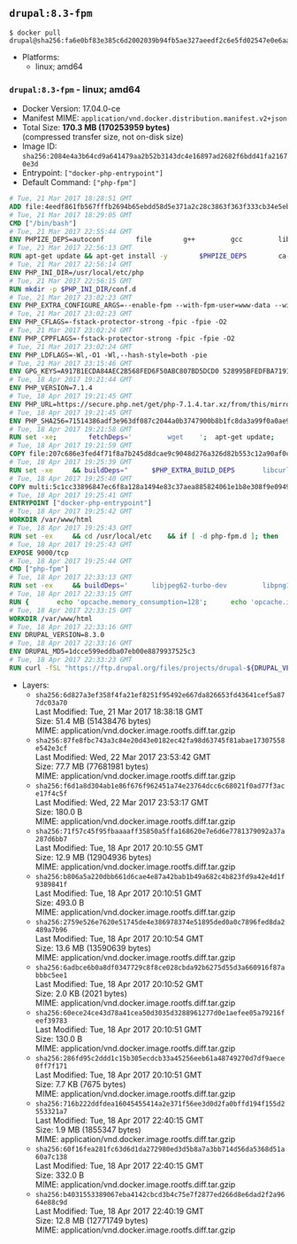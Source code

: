 ## `drupal:8.3-fpm`

```console
$ docker pull drupal@sha256:fa6e0bf83e385c6d2002039b94fb5ae327aeedf2c6e5fd02547e0e6aa5357ba7
```

-	Platforms:
	-	linux; amd64

### `drupal:8.3-fpm` - linux; amd64

-	Docker Version: 17.04.0-ce
-	Manifest MIME: `application/vnd.docker.distribution.manifest.v2+json`
-	Total Size: **170.3 MB (170253959 bytes)**  
	(compressed transfer size, not on-disk size)
-	Image ID: `sha256:2084e4a3b64cd9a641479aa2b52b3143dc4e16897ad2682f6bdd41fa21670e3d`
-	Entrypoint: `["docker-php-entrypoint"]`
-	Default Command: `["php-fpm"]`

```dockerfile
# Tue, 21 Mar 2017 18:28:51 GMT
ADD file:4eedf861fb567fffb2694b65ebdd58d5e371a2c28c3863f363f333cb34e5eb7b in / 
# Tue, 21 Mar 2017 18:29:05 GMT
CMD ["/bin/bash"]
# Tue, 21 Mar 2017 22:55:44 GMT
ENV PHPIZE_DEPS=autoconf 		file 		g++ 		gcc 		libc-dev 		make 		pkg-config 		re2c
# Tue, 21 Mar 2017 22:56:13 GMT
RUN apt-get update && apt-get install -y 		$PHPIZE_DEPS 		ca-certificates 		curl 		libedit2 		libsqlite3-0 		libxml2 		xz-utils 	--no-install-recommends && rm -r /var/lib/apt/lists/*
# Tue, 21 Mar 2017 22:56:14 GMT
ENV PHP_INI_DIR=/usr/local/etc/php
# Tue, 21 Mar 2017 22:56:15 GMT
RUN mkdir -p $PHP_INI_DIR/conf.d
# Tue, 21 Mar 2017 23:02:23 GMT
ENV PHP_EXTRA_CONFIGURE_ARGS=--enable-fpm --with-fpm-user=www-data --with-fpm-group=www-data
# Tue, 21 Mar 2017 23:02:23 GMT
ENV PHP_CFLAGS=-fstack-protector-strong -fpic -fpie -O2
# Tue, 21 Mar 2017 23:02:24 GMT
ENV PHP_CPPFLAGS=-fstack-protector-strong -fpic -fpie -O2
# Tue, 21 Mar 2017 23:02:24 GMT
ENV PHP_LDFLAGS=-Wl,-O1 -Wl,--hash-style=both -pie
# Tue, 21 Mar 2017 23:15:46 GMT
ENV GPG_KEYS=A917B1ECDA84AEC2B568FED6F50ABC807BD5DCD0 528995BFEDFBA7191D46839EF9BA0ADA31CBD89E
# Tue, 18 Apr 2017 19:21:44 GMT
ENV PHP_VERSION=7.1.4
# Tue, 18 Apr 2017 19:21:45 GMT
ENV PHP_URL=https://secure.php.net/get/php-7.1.4.tar.xz/from/this/mirror PHP_ASC_URL=https://secure.php.net/get/php-7.1.4.tar.xz.asc/from/this/mirror
# Tue, 18 Apr 2017 19:21:45 GMT
ENV PHP_SHA256=71514386adf3e963df087c2044a0b3747900b8b1fc8da3a99f0a0ae9180d300b PHP_MD5=a74c13f8779349872b365e6732e8c98e
# Tue, 18 Apr 2017 19:21:58 GMT
RUN set -xe; 		fetchDeps=' 		wget 	'; 	apt-get update; 	apt-get install -y --no-install-recommends $fetchDeps; 	rm -rf /var/lib/apt/lists/*; 		mkdir -p /usr/src; 	cd /usr/src; 		wget -O php.tar.xz "$PHP_URL"; 		if [ -n "$PHP_SHA256" ]; then 		echo "$PHP_SHA256 *php.tar.xz" | sha256sum -c -; 	fi; 	if [ -n "$PHP_MD5" ]; then 		echo "$PHP_MD5 *php.tar.xz" | md5sum -c -; 	fi; 		if [ -n "$PHP_ASC_URL" ]; then 		wget -O php.tar.xz.asc "$PHP_ASC_URL"; 		export GNUPGHOME="$(mktemp -d)"; 		for key in $GPG_KEYS; do 			gpg --keyserver ha.pool.sks-keyservers.net --recv-keys "$key"; 		done; 		gpg --batch --verify php.tar.xz.asc php.tar.xz; 		rm -r "$GNUPGHOME"; 	fi; 		apt-get purge -y --auto-remove $fetchDeps
# Tue, 18 Apr 2017 19:21:59 GMT
COPY file:207c686e3fed4f71f8a7b245d8dcae9c9048d276a326d82b553c12a90af0c0ca in /usr/local/bin/ 
# Tue, 18 Apr 2017 19:25:39 GMT
RUN set -xe 	&& buildDeps=" 		$PHP_EXTRA_BUILD_DEPS 		libcurl4-openssl-dev 		libedit-dev 		libsqlite3-dev 		libssl-dev 		libxml2-dev 	" 	&& apt-get update && apt-get install -y $buildDeps --no-install-recommends && rm -rf /var/lib/apt/lists/* 		&& export CFLAGS="$PHP_CFLAGS" 		CPPFLAGS="$PHP_CPPFLAGS" 		LDFLAGS="$PHP_LDFLAGS" 	&& docker-php-source extract 	&& cd /usr/src/php 	&& ./configure 		--with-config-file-path="$PHP_INI_DIR" 		--with-config-file-scan-dir="$PHP_INI_DIR/conf.d" 				--disable-cgi 				--enable-ftp 		--enable-mbstring 		--enable-mysqlnd 				--with-curl 		--with-libedit 		--with-openssl 		--with-zlib 				$PHP_EXTRA_CONFIGURE_ARGS 	&& make -j "$(nproc)" 	&& make install 	&& { find /usr/local/bin /usr/local/sbin -type f -executable -exec strip --strip-all '{}' + || true; } 	&& make clean 	&& docker-php-source delete 		&& apt-get purge -y --auto-remove -o APT::AutoRemove::RecommendsImportant=false $buildDeps
# Tue, 18 Apr 2017 19:25:40 GMT
COPY multi:5c1cc33896847ec6f8a128a1494e83c37aea885824061e1b8e308f9e09499956 in /usr/local/bin/ 
# Tue, 18 Apr 2017 19:25:41 GMT
ENTRYPOINT ["docker-php-entrypoint"]
# Tue, 18 Apr 2017 19:25:42 GMT
WORKDIR /var/www/html
# Tue, 18 Apr 2017 19:25:43 GMT
RUN set -ex 	&& cd /usr/local/etc 	&& if [ -d php-fpm.d ]; then 		sed 's!=NONE/!=!g' php-fpm.conf.default | tee php-fpm.conf > /dev/null; 		cp php-fpm.d/www.conf.default php-fpm.d/www.conf; 	else 		mkdir php-fpm.d; 		cp php-fpm.conf.default php-fpm.d/www.conf; 		{ 			echo '[global]'; 			echo 'include=etc/php-fpm.d/*.conf'; 		} | tee php-fpm.conf; 	fi 	&& { 		echo '[global]'; 		echo 'error_log = /proc/self/fd/2'; 		echo; 		echo '[www]'; 		echo '; if we send this to /proc/self/fd/1, it never appears'; 		echo 'access.log = /proc/self/fd/2'; 		echo; 		echo 'clear_env = no'; 		echo; 		echo '; Ensure worker stdout and stderr are sent to the main error log.'; 		echo 'catch_workers_output = yes'; 	} | tee php-fpm.d/docker.conf 	&& { 		echo '[global]'; 		echo 'daemonize = no'; 		echo; 		echo '[www]'; 		echo 'listen = [::]:9000'; 	} | tee php-fpm.d/zz-docker.conf
# Tue, 18 Apr 2017 19:25:43 GMT
EXPOSE 9000/tcp
# Tue, 18 Apr 2017 19:25:44 GMT
CMD ["php-fpm"]
# Tue, 18 Apr 2017 22:33:13 GMT
RUN set -ex 	&& buildDeps=' 		libjpeg62-turbo-dev 		libpng12-dev 		libpq-dev 	' 	&& apt-get update && apt-get install -y --no-install-recommends $buildDeps && rm -rf /var/lib/apt/lists/* 	&& docker-php-ext-configure gd 		--with-jpeg-dir=/usr 		--with-png-dir=/usr 	&& docker-php-ext-install -j "$(nproc)" gd mbstring opcache pdo pdo_mysql pdo_pgsql zip 	&& apt-mark manual 		libjpeg62-turbo 		libpq5 	&& apt-get purge -y --auto-remove $buildDeps
# Tue, 18 Apr 2017 22:33:15 GMT
RUN { 		echo 'opcache.memory_consumption=128'; 		echo 'opcache.interned_strings_buffer=8'; 		echo 'opcache.max_accelerated_files=4000'; 		echo 'opcache.revalidate_freq=60'; 		echo 'opcache.fast_shutdown=1'; 		echo 'opcache.enable_cli=1'; 	} > /usr/local/etc/php/conf.d/opcache-recommended.ini
# Tue, 18 Apr 2017 22:33:15 GMT
WORKDIR /var/www/html
# Tue, 18 Apr 2017 22:33:16 GMT
ENV DRUPAL_VERSION=8.3.0
# Tue, 18 Apr 2017 22:33:16 GMT
ENV DRUPAL_MD5=1dcce599eddba07eb00e8879937525c3
# Tue, 18 Apr 2017 22:33:23 GMT
RUN curl -fSL "https://ftp.drupal.org/files/projects/drupal-${DRUPAL_VERSION}.tar.gz" -o drupal.tar.gz 	&& echo "${DRUPAL_MD5} *drupal.tar.gz" | md5sum -c - 	&& tar -xz --strip-components=1 -f drupal.tar.gz 	&& rm drupal.tar.gz 	&& chown -R www-data:www-data sites modules themes
```

-	Layers:
	-	`sha256:6d827a3ef358f4fa21ef8251f95492e667da826653fd43641cef5a877dc03a70`  
		Last Modified: Tue, 21 Mar 2017 18:38:18 GMT  
		Size: 51.4 MB (51438476 bytes)  
		MIME: application/vnd.docker.image.rootfs.diff.tar.gzip
	-	`sha256:87fe8fbc743a3c84e20d43e0182ec42fa98d63745f81abae17307558e542e3cf`  
		Last Modified: Wed, 22 Mar 2017 23:53:42 GMT  
		Size: 77.7 MB (77681981 bytes)  
		MIME: application/vnd.docker.image.rootfs.diff.tar.gzip
	-	`sha256:f6d1a8d304ab1e86f676f962451a74e23764dcc6c68021f0ad77f3ace17f4c5f`  
		Last Modified: Wed, 22 Mar 2017 23:53:17 GMT  
		Size: 180.0 B  
		MIME: application/vnd.docker.image.rootfs.diff.tar.gzip
	-	`sha256:71f57c45f95fbaaaaff35850a5ffa168620e7e6d6e7781379092a37a287d6bb7`  
		Last Modified: Tue, 18 Apr 2017 20:10:55 GMT  
		Size: 12.9 MB (12904936 bytes)  
		MIME: application/vnd.docker.image.rootfs.diff.tar.gzip
	-	`sha256:b806a5a220dbb661d6cae4e87a42bab1b49a682c4b823fd9a42e4d1f9389841f`  
		Last Modified: Tue, 18 Apr 2017 20:10:51 GMT  
		Size: 493.0 B  
		MIME: application/vnd.docker.image.rootfs.diff.tar.gzip
	-	`sha256:2759e526e7620e51745de4e386978374e51895ded0a0c7896fed8da2489a7b96`  
		Last Modified: Tue, 18 Apr 2017 20:10:54 GMT  
		Size: 13.6 MB (13590639 bytes)  
		MIME: application/vnd.docker.image.rootfs.diff.tar.gzip
	-	`sha256:6adbce6b0a8df0347729c8f8ce028cbda92b6275d55d3a660916f87abbbc5ee1`  
		Last Modified: Tue, 18 Apr 2017 20:10:52 GMT  
		Size: 2.0 KB (2021 bytes)  
		MIME: application/vnd.docker.image.rootfs.diff.tar.gzip
	-	`sha256:60ece24ce43d78a41cea50d3035d3288961277d0e1aefee05a79216feef39783`  
		Last Modified: Tue, 18 Apr 2017 20:10:51 GMT  
		Size: 130.0 B  
		MIME: application/vnd.docker.image.rootfs.diff.tar.gzip
	-	`sha256:286fd95c2ddd1c15b305ecdcb33a45256eeb61a48749270d7df9aece0ff7f171`  
		Last Modified: Tue, 18 Apr 2017 20:10:51 GMT  
		Size: 7.7 KB (7675 bytes)  
		MIME: application/vnd.docker.image.rootfs.diff.tar.gzip
	-	`sha256:716b222ddfdea16045455414a2e371f56ee3d0d2fa0bffd194f155d2553321a7`  
		Last Modified: Tue, 18 Apr 2017 22:40:15 GMT  
		Size: 1.9 MB (1855347 bytes)  
		MIME: application/vnd.docker.image.rootfs.diff.tar.gzip
	-	`sha256:60f16fea281fc63d6d1da272980ed3d5b8a7a3bb714d56da5368d51a60a7c138`  
		Last Modified: Tue, 18 Apr 2017 22:40:15 GMT  
		Size: 332.0 B  
		MIME: application/vnd.docker.image.rootfs.diff.tar.gzip
	-	`sha256:b4031553389067eba4142cbcd3b4c75e7f2877ed266d8e6dad2f2a9664e88c9d`  
		Last Modified: Tue, 18 Apr 2017 22:40:19 GMT  
		Size: 12.8 MB (12771749 bytes)  
		MIME: application/vnd.docker.image.rootfs.diff.tar.gzip
